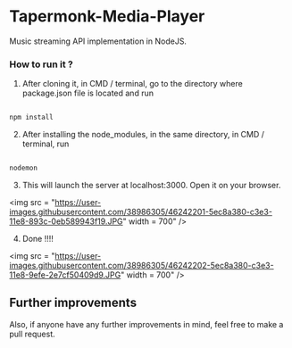 # Tapermonk-Media-Player

Music streaming API implementation in NodeJS.

### How to run it ?

1) After cloning it, in CMD / terminal, go to the directory where package.json file is located and run

```javascript

npm install

```

2) After installing the node_modules, in the same directory, in CMD / terminal, run

```javascript

nodemon

```

3) This will launch the server at localhost:3000. Open it on your browser.

<img src = "https://user-images.githubusercontent.com/38986305/46242201-5ec8a380-c3e3-11e8-893c-0eb589943f19.JPG" width = 700" />

4) Done !!!!

<img src = "https://user-images.githubusercontent.com/38986305/46242202-5ec8a380-c3e3-11e8-9efe-2e7cf50409d9.JPG" width = 700" />

## Further improvements

Also, if anyone have any further improvements in mind, feel free to make a pull request.
